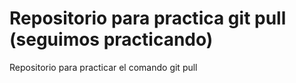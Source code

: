# Repositorio para practica git pull (seguimos practicando)
Repositorio para practicar el comando git pull
